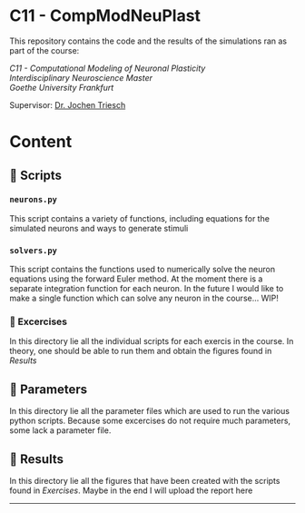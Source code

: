 # C11 - CompModNeuPlast

This repository contains the code and the results of the simulations ran as part of the course:

<p>
  <i>
  C11 - Computational Modeling of Neuronal Plasticity <br>
  Interdisciplinary Neuroscience Master<br>
  Goethe University Frankfurt<br>
  </i>
</p>

Supervisor: [Dr. Jochen Triesch](https://www.fias.science/en/neuroscience/research-groups/jochen-triesch/)

# Content

## :file_folder: Scripts

### `neurons.py`
This script contains a variety of functions, including equations for the simulated neurons and ways to generate stimuli 

### `solvers.py`
This script contains the functions used to numerically solve the neuron equations using the forward Euler method. At the moment there is a separate integration function for each neuron. In the future I would like to make a single function which can solve any neuron in the course... WIP!

### :file_folder: Excercises
In this directory lie all the individual scripts for each exercis in the course. In theory, one should be able to run them and obtain the figures found in *Results*

## :file_folder: Parameters
In this directory lie all the parameter files which are used to run the various python scripts. Because some excercises do not require much parameters, some lack a parameter file.

## :file_folder: Results
In this directory lie all the figures that have been created with the scripts found in *Exercises*. Maybe in the end I will upload the report here

---

